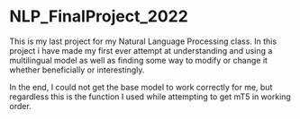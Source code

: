 # NLP_FinalProject_2022
This is my last project for my Natural Language Processing class. In this project i have made my first  ever attempt at understanding and using a multilingual model as well as finding some way to modify or change it whether beneficially or interestingly.

In the end, I could not get the base model to work correctly for me, but regardless this is the function I used while attempting to get mT5 in working order.


